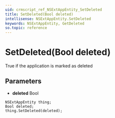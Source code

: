 ```yaml
---
uid: crmscript_ref_NSExtAppEntity_SetDeleted
title: SetDeleted(Bool deleted)
intellisense: NSExtAppEntity.SetDeleted
keywords: NSExtAppEntity, GetDeleted
so.topic: reference
---
```


# SetDeleted(Bool deleted)

True if the application is marked as deleted

## Parameters

* **deleted** Bool

```crmscript
NSExtAppEntity thing;
Bool deleted;
thing.SetDeleted(deleted);
```

